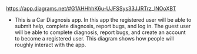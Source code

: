 https://app.diagrams.net/#G1AHHhhK6u-UJFSSys33JJRTrz_lNOoXBT

* This is a Car Diagnosis app. In this app the registered user will be able to submit help, complete diagnosis, report bugs, and log in. The guest user will be able to complete diagnosis, report bugs, and create an account to become a registered user. This diagram shows how people will roughly interact with the app.
